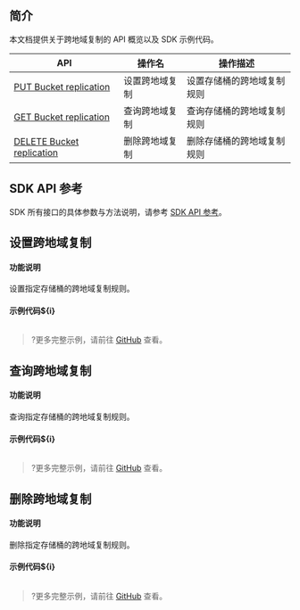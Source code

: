 ## 简介

本文档提供关于跨地域复制的 API 概览以及 SDK 示例代码。

| API                                                          | 操作名         | 操作描述                   |
| ------------------------------------------------------------ | -------------- | -------------------------- |
| [PUT Bucket replication](https://cloud.tencent.com/document/product/436/19223) | 设置跨地域复制 | 设置存储桶的跨地域复制规则 |
| [GET Bucket replication](https://cloud.tencent.com/document/product/436/19222) | 查询跨地域复制 | 查询存储桶的跨地域复制规则 |
| [DELETE Bucket replication](https://cloud.tencent.com/document/product/436/19221) | 删除跨地域复制 | 删除存储桶的跨地域复制规则 |

## SDK API 参考

SDK 所有接口的具体参数与方法说明，请参考 [SDK API 参考](cssg://api-doc)。

## 设置跨地域复制

#### 功能说明

设置指定存储桶的跨地域复制规则。

#### 示例代码${i}

[//]: # (.cssg-snippet-put-bucket-replication)
```
```

>?更多完整示例，请前往 [GitHub](cssg://code-example/put-bucket-replication) 查看。

## 查询跨地域复制

#### 功能说明

查询指定存储桶的跨地域复制规则。

#### 示例代码${i}

[//]: # (.cssg-snippet-get-bucket-replication)
```
```

>?更多完整示例，请前往 [GitHub](cssg://code-example/get-bucket-replication) 查看。

## 删除跨地域复制

#### 功能说明

删除指定存储桶的跨地域复制规则。

#### 示例代码${i}

[//]: # (.cssg-snippet-delete-bucket-replication)
```
```

>?更多完整示例，请前往 [GitHub](cssg://code-example/delete-bucket-replication) 查看。
